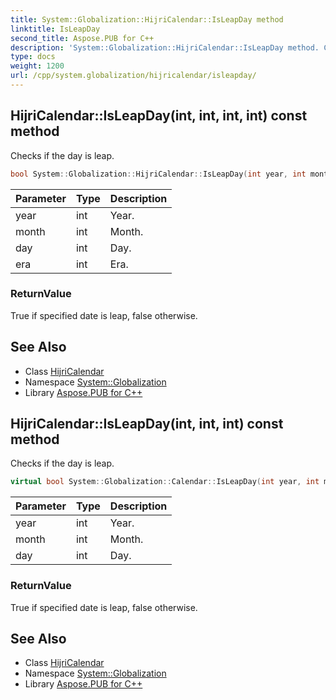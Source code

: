 ```yaml
---
title: System::Globalization::HijriCalendar::IsLeapDay method
linktitle: IsLeapDay
second_title: Aspose.PUB for C++
description: 'System::Globalization::HijriCalendar::IsLeapDay method. Checks if the day is leap in C++.'
type: docs
weight: 1200
url: /cpp/system.globalization/hijricalendar/isleapday/
---
```

## HijriCalendar::IsLeapDay(int, int, int, int) const method


Checks if the day is leap.

```cpp
bool System::Globalization::HijriCalendar::IsLeapDay(int year, int month, int day, int era) const override
```


| Parameter | Type | Description |
| --- | --- | --- |
| year | int | Year. |
| month | int | Month. |
| day | int | Day. |
| era | int | Era. |

### ReturnValue

True if specified date is leap, false otherwise.

## See Also

* Class [HijriCalendar](../)
* Namespace [System::Globalization](../../)
* Library [Aspose.PUB for C++](../../../)
## HijriCalendar::IsLeapDay(int, int, int) const method


Checks if the day is leap.

```cpp
virtual bool System::Globalization::Calendar::IsLeapDay(int year, int month, int day) const
```


| Parameter | Type | Description |
| --- | --- | --- |
| year | int | Year. |
| month | int | Month. |
| day | int | Day. |

### ReturnValue

True if specified date is leap, false otherwise.

## See Also

* Class [HijriCalendar](../)
* Namespace [System::Globalization](../../)
* Library [Aspose.PUB for C++](../../../)
